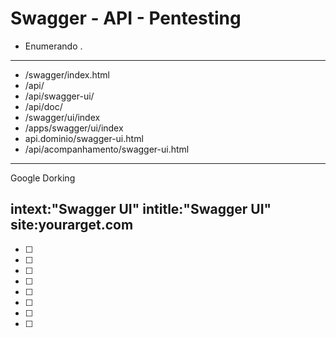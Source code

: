 # Swagger - API - Pentesting

* Enumerando .
--------------------------
- /swagger/index.html
- /api/
- /api/swagger-ui/
- /api/doc/
- /swagger/ui/index
- /apps/swagger/ui/index
- api.dominio/swagger-ui.html
- /api/acompanhamento/swagger-ui.html
------------------------------------
Google Dorking

intext:"Swagger UI" intitle:"Swagger UI" site:yourarget.com
-------------------------------------


- [ ]
- [ ]
- [ ]
- [ ]
- [ ]
- [ ]
- [ ]
- [ ]

